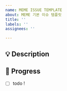 ```yaml
---
name: MEME ISSUE TEMPLATE
about: MEME 기본 이슈 템플릿
title: ''
labels: ''
assignees: ''

---
```


## 💡 Description
<!-- 이슈에 대한 내용을 설명해주세요. -->

## 📝  Progress
<!-- 해야 할 일들을 적어주세요. -->
- [ ] todo !
